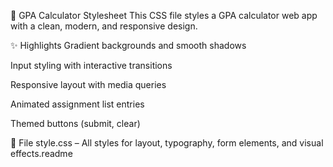 🎨 GPA Calculator Stylesheet
This CSS file styles a GPA calculator web app with a clean, modern, and responsive design.

✨ Highlights
Gradient backgrounds and smooth shadows

Input styling with interactive transitions

Responsive layout with media queries

Animated assignment list entries

Themed buttons (submit, clear)

📁 File
style.css – All styles for layout, typography, form elements, and visual effects.readme
